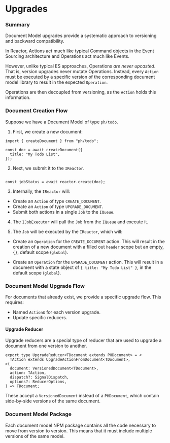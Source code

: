 # Upgrades

### Summary

Document Model upgrades provide a systematic approach to versioning and backward compatibility.

In Reactor, Actions act much like typical Command objects in the Event Sourcing architecture and Operations act much like Events.

However, unlike typical ES approaches, Operations _are never upcasted_. That is, version upgrades never mutate Operations. Instead, every `Action` must be executed by a specific version of the corresponding document model library to result in the expected `Operation`.

Operations are then decoupled from versioning, as the `Action` holds this information.

### Document Creation Flow

Suppose we have a Document Model of type `ph/todo`.

1. First, we create a new document:

```tsx
import { createDocument } from "ph/todo";

const doc = await createDocument({
  title: "My Todo List",
});
```

2. Next, we submit it to the `IReactor`.

```tsx

const jobStatus = await reactor.create(doc);

```

3. Internally, the `IReactor` will:

- Create an `Action` of type `CREATE_DOCUMENT`.
- Create an `Action` of type `UPGRADE_DOCUMENT`.
- Submit both actions in a single `Job` to the `IQueue`.

4. The `IJobExecutor` will pull the `Job` from the `IQueue` and execute it.

5. The `Job` will be executed by the `IReactor`, which will:

- Create an `Operation` for the `CREATE_DOCUMENT` action. This will result in the creation of a new document with a filled out `header` scope but an empty, `{}`, default scope (`global`).

- Create an `Operation` for the `UPGRADE_DOCUMENT` action. This will result in a document with a state object of `{ title: "My Todo List" }`, in the default scope (`global`).

### Document Model Upgrade Flow

For documents that already exist, we provide a specific upgrade flow. This requires:

- Named `Action`s for each version upgrade.
- Update specific reducers.

#### Upgrade Reducer

Upgrade reducers are a special type of reducer that are used to upgrade a document from one version to another.

```tsx
export type UpgradeReducer<TDocument extends PHDocument> = <
  TAction extends UpgradeActionFromDocument<TDocument>,
>(
  document: VersionedDocument<TDocument>,
  action: TAction,
  dispatch?: SignalDispatch,
  options?: ReducerOptions,
) => TDocument;
```

These accept a `VersionedDocument` instead of a `PHDocument`, which contain side-by-side versions of the same document.

### Document Model Package

Each document model NPM package contains all the code necessary to move from version to version. This means that it must include multiple versions of the same model.

